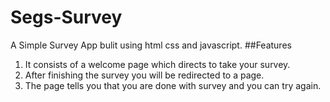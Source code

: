 # Segs-Survey
A Simple Survey App bulit using html css and javascript.
 ##Features
  1. It consists of a welcome page which directs to take your survey.
  2.  After finishing the survey you will be redirected to a page.
  3.  The page tells you that you are done with survey and you can try again.
